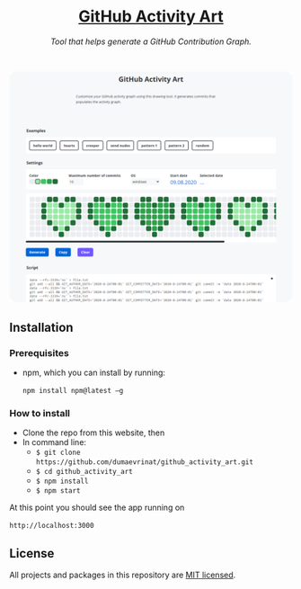 <div align='center'>
    <a href='//dumaevrinat.github.io/github_activity_art'>
      <h1>GitHub Activity Art</h1>
    </a>

*Tool that helps generate a GitHub Contribution Graph.*
</div>

<br>

<p align="center">
    <a href="//dumaevrinat.github.io/github_activity_art">
      <img src="./docs/page.png" />
    </a>
</p>

## Installation

### Prerequisites
- npm, which you can install by running: 

    ```npm install npm@latest –g```

### How to install
* Clone the repo from this website, then
* In command line:
  * ```$ git clone https://github.com/dumaevrinat/github_activity_art.git```
  * ```$ cd github_activity_art```
  * ```$ npm install```
  * ```$ npm start```

At this point you should see the app running on 

```http://localhost:3000```

## License
All projects and packages in this repository are [MIT licensed](LICENSE).
